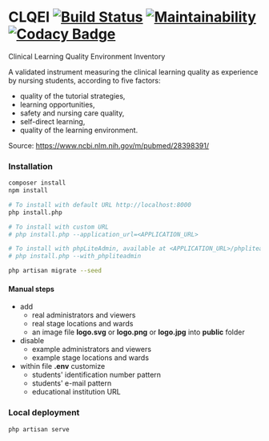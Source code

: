# CLQEI [![Build Status](https://travis-ci.org/francescozanoni/clqei.svg?branch=master)](https://travis-ci.org/francescozanoni/clqei) [![Maintainability](https://api.codeclimate.com/v1/badges/f5aca4caee1adc796924/maintainability)](https://codeclimate.com/github/francescozanoni/clqei/maintainability) [![Codacy Badge](https://api.codacy.com/project/badge/Grade/de2b5d0b4f8f49aba6ea695f3f20ad07)](https://www.codacy.com/app/francescozanoni/clqei?utm_source=github.com&amp;utm_medium=referral&amp;utm_content=francescozanoni/clqei&amp;utm_campaign=Badge_Grade)


Clinical Learning Quality Environment Inventory

A validated instrument measuring the clinical learning quality as experience by nursing students, according to five factors:

- quality of the tutorial strategies,
- learning opportunities,
- safety and nursing care quality,
- self-direct learning,
- quality of the learning environment.

Source: https://www.ncbi.nlm.nih.gov/m/pubmed/28398391/


### Installation

```bash
composer install
npm install

# To install with default URL http://localhost:8000
php install.php

# To install with custom URL
# php install.php --application_url=<APPLICATION_URL>

# To install with phpLiteAdmin, available at <APPLICATION_URL>/phpliteadmin
# php install.php --with_phpliteadmin

php artisan migrate --seed
```

#### Manual steps

- add
  - real administrators and viewers
  - real stage locations and wards
  - an image file **logo.svg** or **logo.png** or **logo.jpg** into **public** folder
- disable
  - example administrators and viewers
  - example stage locations and wards
- within file **.env** customize
  - students' identification number pattern
  - students' e-mail pattern
  - educational institution URL


### Local deployment

    php artisan serve
